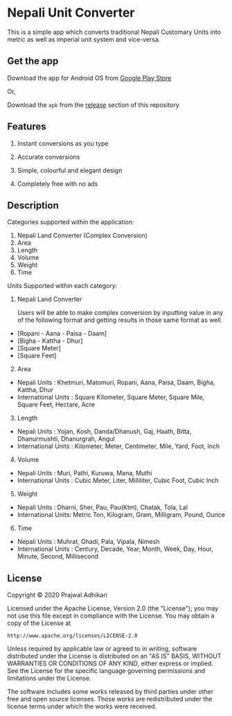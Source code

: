 # Nepali Unit Converter

This is a simple app which converts traditional Nepali Customary Units into metric as well as imperial unit system and vice-versa.

## Get the app

Download the app for Android OS from [Google Play Store](https://play.google.com/store/apps/details?id=com.nep_unit_conv)

Or,

Download the `apk` from the [release](https://github.com/adyprajwal/nep-unit-conv/releases) section of this repository

## Features

1. Instant conversions as you type

2. Accurate conversions

3. Simple, colourful and elegant design

4. Completely free with no ads

## Description

Categories supported within the application:

1. Nepali Land Converter (Complex Conversion)
2. Area
3. Length
4. Volume
5. Weight
6. Time

Units Supported within each category:

1. Nepali Land Converter

   Users will be able to make complex conversion by inputting value in any of the following format and getting results in those same format as well.

-   [Ropani - Aana - Paisa - Daam]
-   [Bigha - Kattha - Dhur]
-   [Square Meter]
-   [Square Feet]

2. Area

-   Nepali Units : Khetmuri, Matomuri, Ropani, Aana, Paisa, Daam, Bigha, Kattha, Dhur
-   International Units : Square Kilometer, Square Meter, Square Mile, Square Feet, Hectare, Acre

3. Length

-   Nepali Units : Yojan, Kosh, Danda/Dhanush, Gaj, Haath, Bitta, Dhanurmushti, Dhanurgrah, Angul
-   International Units : Kilometer, Meter, Centimeter, Mile, Yard, Foot, Inch

4. Volume

-   Nepali Units : Muri, Pathi, Kuruwa, Mana, Muthi
-   International Units : Cubic Meter, Liter, Milliliter, Cubic Foot, Cubic Inch

5. Weight

-   Nepali Units : Dharni, Sher, Pau, Pau(Ktm), Chatak, Tola, Lal
-   International Units: Metric Ton, Kilogram, Gram, Milligram, Pound, Ounce

6. Time

-   Nepali Units : Muhrat, Ghadi, Pala, Vipala, Nimesh
-   International Units : Century, Decade, Year, Month, Week, Day, Hour, Minute, Second, Millisecond

## License

Copyright © 2020 Prajwal Adhikari

Licensed under the Apache License, Version 2.0 (the "License");
you may not use this file except in compliance with the License.
You may obtain a copy of the License at

    http://www.apache.org/licenses/LICENSE-2.0

Unless required by applicable law or agreed to in writing, software
distributed under the License is distributed on an "AS IS" BASIS,
WITHOUT WARRANTIES OR CONDITIONS OF ANY KIND, either express or implied.
See the License for the specific language governing permissions and
limitations under the License.

The software includes some works released by third parties under other
free and open source licenses. Those works are redistributed under the
license terms under which the works were received.
